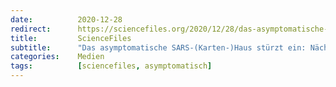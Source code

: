 ```yaml
---
date:          2020-12-28
redirect:      https://sciencefiles.org/2020/12/28/das-asymptomatische-sars-karten-haus-sturzt-ein-nachste-studie-findet-kaum-asymptomatische-ubertragung/
title:         ScienceFiles
subtitle:      "Das asymptomatische SARS-(Karten-)Haus stürzt ein: Nächste Studie findet kaum asymptomatische Übertragung"
categories:    Medien
tags:          [sciencefiles, asymptomatisch]
---
```

